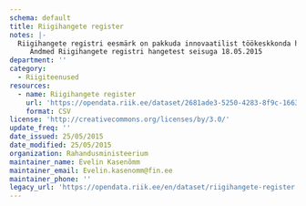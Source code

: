 ```yaml
---
schema: default
title: Riigihangete register
notes: |-
  Riigihangete registri eesmärk on pakkuda innovaatilist töökeskkonda hankijatele riigihangete korraldamiseks ning pakkujatele riigihangetel osalemiseks.
     Andmed Riigihangete registri hangetest seisuga 18.05.2015
department: ''
category:
  - Riigiteenused
resources:
  - name: Riigihangete register
    url: 'https://opendata.riik.ee/dataset/2681ade3-5250-4283-8f9c-16633a4b081f/resource/f104acb4-736a-499f-8bda-609c5439479d/download/rhravaandmed.csv'
    format: CSV
license: 'http://creativecommons.org/licenses/by/3.0/'
update_freq: ''
date_issued: 25/05/2015
date_modified: 25/05/2015
organization: Rahandusministeerium
maintainer_name: Evelin Kasenõmm
maintainer_email: Evelin.kasenomm@fin.ee
maintainer_phone: ''
legacy_url: 'https://opendata.riik.ee/en/dataset/riigihangete-register'
---
```

